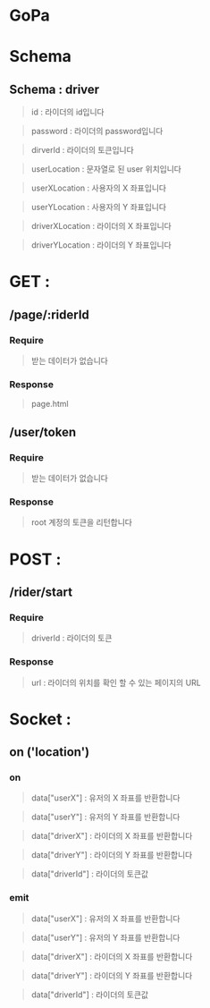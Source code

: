 # GoPa

# Schema
## Schema :  driver
> id : 라이더의 id입니다

> password : 라이더의 password입니다

> dirverId : 라이더의 토큰입니다

> userLocation : 문자열로 된 user 위치입니다

> userXLocation : 사용자의 X 좌표입니다

> userYLocation : 사용자의 Y 좌표입니다

> driverXLocation : 라이더의 X 좌표입니다

> driverYLocation : 라이더의 Y 좌표입니다


# GET : 

## /page/:riderId

### Require
> 받는 데이터가 없습니다

### Response
> page.html

## /user/token
### Require
> 받는 데이터가 없습니다
### Response
> root 계정의 토큰을 리턴합니다

# POST :

## /rider/start
### Require
> driverId : 라이더의 토큰

### Response
> url : 라이더의 위치를 확인 할 수 있는 페이지의 URL

# Socket :
## on ('location')

### on
> data["userX"] : 유저의 X 좌표를 반환합니다

> data["userY"] : 유저의 Y 좌표를 반환합니다

> data["driverX"] : 라이더의 X 좌표를 반환합니다

> data["driverY"] : 라이더의 Y 좌표를 반환합니다

> data["driverId"] : 라이더의 토큰값

### emit

> data["userX"] : 유저의 X 좌표를 반환합니다

> data["userY"] : 유저의 Y 좌표를 반환합니다

> data["driverX"] : 라이더의 X 좌표를 반환합니다

> data["driverY"] : 라이더의 Y 좌표를 반환합니다

> data["driverId"] : 라이더의 토큰값
